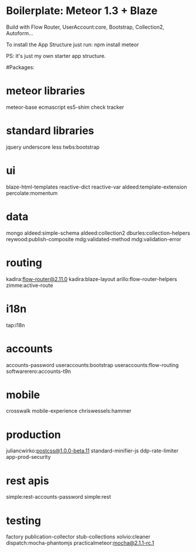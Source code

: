 # Boilerplate: Meteor 1.3 + Blaze

Build with Flow Router, UserAccount:core, Bootstrap, Collection2, Autoform... 

To install the App Structure just run:
npm install
meteor

PS: it's just my own starter app structure.

#Packages:

# meteor libraries
meteor-base
ecmascript
es5-shim
check
tracker

# standard libraries
jquery
underscore
less
twbs:bootstrap

# ui
blaze-html-templates
reactive-dict
reactive-var
aldeed:template-extension
percolate:momentum

# data
mongo
aldeed:simple-schema
aldeed:collection2
dburles:collection-helpers
reywood:publish-composite
mdg:validated-method
mdg:validation-error

# routing
kadira:flow-router@2.11.0
kadira:blaze-layout
arillo:flow-router-helpers
zimme:active-route

# i18n
tap:i18n

# accounts
accounts-password
useraccounts:bootstrap
useraccounts:flow-routing
softwarerero:accounts-t9n

# mobile
crosswalk
mobile-experience
chriswessels:hammer

# production
juliancwirko:postcss@1.0.0-beta.11
standard-minifier-js
ddp-rate-limiter
app-prod-security

# rest apis
simple:rest-accounts-password
simple:rest

# testing
factory
publication-collector
stub-collections
xolvio:cleaner
dispatch:mocha-phantomjs
practicalmeteor:mocha@2.1.1-rc.1
